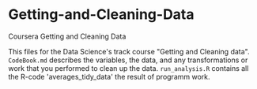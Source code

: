 # Getting-and-Cleaning-Data
Coursera Getting and Cleaning Data  

This files for the Data Science's track course "Getting and Cleaning data".
`CodeBook.md` describes the variables, the data, and any transformations or work that you performed to clean up the data.
`run_analysis.R` contains all the R-code
'averages_tidy_data' the result of programm work.
